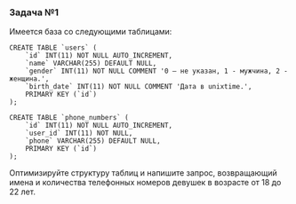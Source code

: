 ### Задача №1

Имеется база со следующими таблицами:

```
CREATE TABLE `users` (
    `id` INT(11) NOT NULL AUTO_INCREMENT,
    `name` VARCHAR(255) DEFAULT NULL,
    `gender` INT(11) NOT NULL COMMENT '0 – не указан, 1 - мужчина, 2 - женщина.',
    `birth_date` INT(11) NOT NULL COMMENT 'Дата в unixtime.',
    PRIMARY KEY (`id`)
);

CREATE TABLE `phone_numbers` (
    `id` INT(11) NOT NULL AUTO_INCREMENT,
    `user_id` INT(11) NOT NULL,
    `phone` VARCHAR(255) DEFAULT NULL,
    PRIMARY KEY (`id`)
);
```

Оптимизируйте структуру таблиц и напишите запрос, возвращающий имена и количества телефонных номеров девушек в возрасте от 18 до 22 лет.
